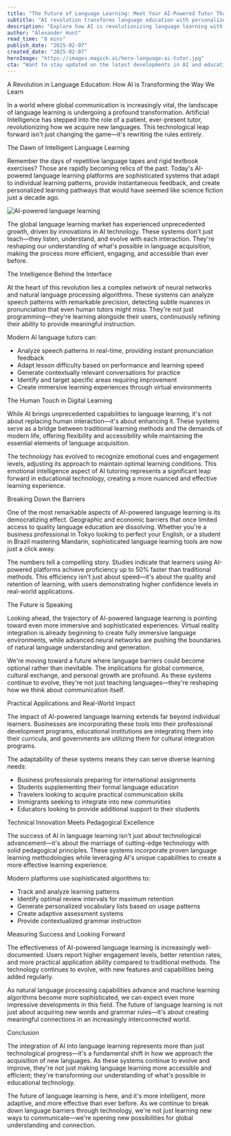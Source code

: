 ```yaml
---
title: "The Future of Language Learning: Meet Your AI-Powered Tutor That Listens, Corrects, and Teaches"
subtitle: "AI revolution transforms language education with personalized, adaptive learning"
description: "Explore how AI is revolutionizing language learning with personalized tutoring systems that listen, correct, and adapt to individual needs. These sophisticated platforms are making language acquisition faster, more accessible, and more effective than traditional methods, promising a future where language barriers become optional rather than inevitable."
author: "Alexander Hunt"
read_time: "8 mins"
publish_date: "2025-02-07"
created_date: "2025-02-07"
heroImage: "https://images.magick.ai/hero-language-ai-tutor.jpg"
cta: "Want to stay updated on the latest developments in AI and education? Follow us on LinkedIn for exclusive insights into how technology is transforming the way we learn and communicate."
---
```


A Revolution in Language Education: How AI is Transforming the Way We Learn

In a world where global communication is increasingly vital, the landscape of language learning is undergoing a profound transformation. Artificial Intelligence has stepped into the role of a patient, ever-present tutor, revolutionizing how we acquire new languages. This technological leap forward isn't just changing the game—it's rewriting the rules entirely.

The Dawn of Intelligent Language Learning

Remember the days of repetitive language tapes and rigid textbook exercises? Those are rapidly becoming relics of the past. Today's AI-powered language learning platforms are sophisticated systems that adapt to individual learning patterns, provide instantaneous feedback, and create personalized learning pathways that would have seemed like science fiction just a decade ago.

![AI-powered language learning](https://i.magick.ai/PIXE/1738959570147_magick_img.webp)

The global language learning market has experienced unprecedented growth, driven by innovations in AI technology. These systems don't just teach—they listen, understand, and evolve with each interaction. They're reshaping our understanding of what's possible in language acquisition, making the process more efficient, engaging, and accessible than ever before.

The Intelligence Behind the Interface

At the heart of this revolution lies a complex network of neural networks and natural language processing algorithms. These systems can analyze speech patterns with remarkable precision, detecting subtle nuances in pronunciation that even human tutors might miss. They're not just programming—they're learning alongside their users, continuously refining their ability to provide meaningful instruction.

Modern AI language tutors can:
- Analyze speech patterns in real-time, providing instant pronunciation feedback
- Adapt lesson difficulty based on performance and learning speed
- Generate contextually relevant conversations for practice
- Identify and target specific areas requiring improvement
- Create immersive learning experiences through virtual environments

The Human Touch in Digital Learning

While AI brings unprecedented capabilities to language learning, it's not about replacing human interaction—it's about enhancing it. These systems serve as a bridge between traditional learning methods and the demands of modern life, offering flexibility and accessibility while maintaining the essential elements of language acquisition.

The technology has evolved to recognize emotional cues and engagement levels, adjusting its approach to maintain optimal learning conditions. This emotional intelligence aspect of AI tutoring represents a significant leap forward in educational technology, creating a more nuanced and effective learning experience.

Breaking Down the Barriers

One of the most remarkable aspects of AI-powered language learning is its democratizing effect. Geographic and economic barriers that once limited access to quality language education are dissolving. Whether you're a business professional in Tokyo looking to perfect your English, or a student in Brazil mastering Mandarin, sophisticated language learning tools are now just a click away.

The numbers tell a compelling story. Studies indicate that learners using AI-powered platforms achieve proficiency up to 50% faster than traditional methods. This efficiency isn't just about speed—it's about the quality and retention of learning, with users demonstrating higher confidence levels in real-world applications.

The Future is Speaking

Looking ahead, the trajectory of AI-powered language learning is pointing toward even more immersive and sophisticated experiences. Virtual reality integration is already beginning to create fully immersive language environments, while advanced neural networks are pushing the boundaries of natural language understanding and generation.

We're moving toward a future where language barriers could become optional rather than inevitable. The implications for global commerce, cultural exchange, and personal growth are profound. As these systems continue to evolve, they're not just teaching languages—they're reshaping how we think about communication itself.

Practical Applications and Real-World Impact

The impact of AI-powered language learning extends far beyond individual learners. Businesses are incorporating these tools into their professional development programs, educational institutions are integrating them into their curricula, and governments are utilizing them for cultural integration programs.

The adaptability of these systems means they can serve diverse learning needs:
- Business professionals preparing for international assignments
- Students supplementing their formal language education
- Travelers looking to acquire practical communication skills
- Immigrants seeking to integrate into new communities
- Educators looking to provide additional support to their students

Technical Innovation Meets Pedagogical Excellence

The success of AI in language learning isn't just about technological advancement—it's about the marriage of cutting-edge technology with solid pedagogical principles. These systems incorporate proven language learning methodologies while leveraging AI's unique capabilities to create a more effective learning experience.

Modern platforms use sophisticated algorithms to:
- Track and analyze learning patterns
- Identify optimal review intervals for maximum retention
- Generate personalized vocabulary lists based on usage patterns
- Create adaptive assessment systems
- Provide contextualized grammar instruction

Measuring Success and Looking Forward

The effectiveness of AI-powered language learning is increasingly well-documented. Users report higher engagement levels, better retention rates, and more practical application ability compared to traditional methods. The technology continues to evolve, with new features and capabilities being added regularly.

As natural language processing capabilities advance and machine learning algorithms become more sophisticated, we can expect even more impressive developments in this field. The future of language learning is not just about acquiring new words and grammar rules—it's about creating meaningful connections in an increasingly interconnected world.

Conclusion

The integration of AI into language learning represents more than just technological progress—it's a fundamental shift in how we approach the acquisition of new languages. As these systems continue to evolve and improve, they're not just making language learning more accessible and efficient; they're transforming our understanding of what's possible in educational technology.

The future of language learning is here, and it's more intelligent, more adaptive, and more effective than ever before. As we continue to break down language barriers through technology, we're not just learning new ways to communicate—we're opening new possibilities for global understanding and connection.